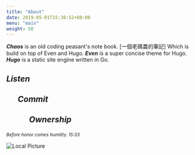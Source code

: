 ```yaml
---
title: "About"
date: 2019-05-01T15:38:52+08:00
menu: "main"
weight: 50
---
```

**_Chaos_** is an old coding peasant's note book. [一個老碼農的筆記]
Which is build on top of Even and Hugo.
**_Even_** is a super concise theme for Hugo.
**_Hugo_** is a static site engine written in Go.  
## <p class="tag-cloud" style="color:navy"><a>_**Listen**_</a></p>
## <p class="tag-cloud" style="color:navy;margin-left:30px"><a>_**Commit**_</a></p>
## <p class="tag-cloud" style="color:navy;margin-left:60px"><a>_**Ownership**_</a></p>
<small><p class="tag-cloud" style="color:navy"><a>_Before honor comes humility. 15:33_</a></p></small>

![Local Picture](/img/alone_800x500.jpg)

